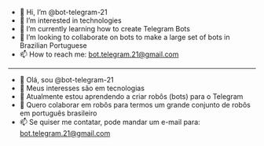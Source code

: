 - 👋 Hi, I’m @bot-telegram-21
- 👀 I’m interested in technologies
- 🌱 I’m currently learning how to create Telegram Bots
- 💞️ I’m looking to collaborate on bots to make a large set of bots in Brazilian Portuguese
- 📫 How to reach me: bot.telegram.21@gmail.com

---

- 👋 Olá, sou @bot-telegram-21
- 👀 Meus interesses são em tecnologias
- 🌱 Atualmente estou aprendendo a criar robôs (bots) para o Telegram
- 💞️ Quero colaborar em robôs para termos um grande conjunto de robôs em português brasileiro
- 📫 Se quiser me contatar, pode mandar um e-mail para: bot.telegram.21@gmail.com

<!---
bot-telegram-21/bot-telegram-21 is a ✨ special ✨ repository because its `README.md` (this file) appears on your GitHub profile.
You can click the Preview link to take a look at your changes.
--->
